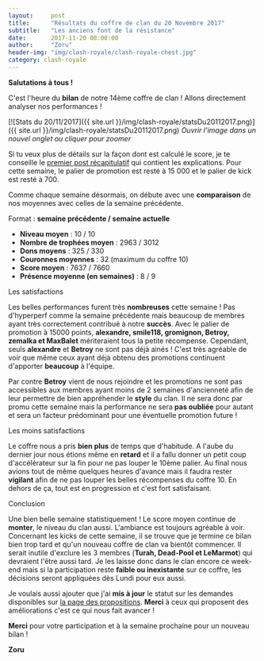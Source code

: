 ```yaml
---
layout:     post
title:      "Résultats du coffre de clan du 20 Novembre 2017"
subtitle:   "Les anciens font de la résistance"
date:       2017-11-20 08:00:00
author:     "Zoru"
header-img: "img/clash-royale/clash-royale-chest.jpg"
category: clash-royale
---
```


<p><b>Salutations à tous !</b></p>

<p>C'est l'heure du <b>bilan</b> de notre 14ème coffre de clan ! Allons directement analyser nos performances !</p>

[![Stats du 20/11/2017]({{ site.url }}/img/clash-royale/statsDu20112017.png)]({{ site.url }}/img/clash-royale/statsDu20112017.png)
<i>Ouvrir l'image dans un nouvel onglet ou cliquer pour zoomer</i>

<p>Si tu veux plus de détails sur la façon dont est calculé le score, je te conseille le <a href="{{ "/clash-royale/2017/08/07/chestresults/" | prepend: site.baseurl }}" target="_blank">premier post récapitulatif</a> qui contient les explications. Pour cette semaine, le palier de promotion est resté à 15 000 et le palier de kick est resté à 700.</p>

<p>Comme chaque semaine désormais, on débute avec une <b>comparaison</b> de nos moyennes avec celles de la semaine précédente.</p>

<p>Format : <b>semaine précédente / semaine actuelle</b></p>
<ul>
	<li><b>Niveau moyen</b> : 10 / 10</li>
	<li><b>Nombre de trophées moyen</b> : 2963 / 3012</li>
	<li><b>Dons moyens</b> : 325 / 330</li>
	<li><b>Couronnes moyennes</b> : 32 (maximum du coffre 10)</li>
	<li><b>Score moyen</b> : 7637 / 7660</li>
	<li><b>Présence moyenne (en semaines)</b> : 8 / 9</li> 
</ul>

<p><span class="post-title">Les satisfactions</span></p>

<p>Les belles performances furent très <b>nombreuses</b> cette semaine ! Pas d'hyperperf comme la semaine précédente mais beaucoup de membres ayant très correctement contribué à notre <b>succès</b>. Avec le palier de promotion à 15000 points, <b>alexandre, smile118, gromignon, Betroy, zemalka et MaxBalet</b> mériteraient tous la petite récompense. Cependant, seuls <b>alexandre</b> et <b>Betroy</b> ne sont pas déjà ainés ! C'est très agréable de voir que même ceux ayant déjà obtenu des promotions continuent d'apporter <b>beaucoup</b> à l'équipe. </p>

<p>Par contre <b>Betroy</b> vient de nous rejoindre et les promotions ne sont pas accessibles aux membres ayant moins de 2 semaines d'ancienneté afin de leur permettre de bien appréhender le <b>style</b> du clan. Il ne sera donc par promu cette semaine mais la performance ne sera <b>pas oubliée</b> pour autant et sera un facteur prédominant pour une éventuelle promotion future !</p>

<p><span class="post-title">Les moins satisfactions</span></p>

<p>Le coffre nous a pris <b>bien plus</b> de temps que d'habitude. A l'aube du dernier jour nous étions même en <b>retard</b> et il a fallu donner un petit coup d'accélérateur sur la fin pour ne pas louper le 10ème palier. Au final nous avions tout de même quelques heures d'avance mais il faudra rester <b>vigilant</b> afin de ne pas louper les belles récompenses du coffre 10. En dehors de ça, tout est en progression et c'est fort satisfaisant.</p>

<p><span class="post-title">Conclusion</span></p>

<p>Une bien belle semaine statistiquement ! Le score moyen continue de <b>monter</b>, le niveau du clan aussi. L'ambiance est toujours agréable à voir. Concernant les kicks de cette semaine, il se trouve que je termine ce bilan bien trop tard et qu'un nouveau coffre de clan va bientôt commencer. Il serait inutile d'exclure les 3 membres (<b>Turah, Dead-Pool et LeMarmot</b>) qui devraient l'être aussi tard. Je les laisse donc dans le clan encore ce week-end mais si la participation reste <b>faible ou inexistante</b> sur ce coffre, les décisions seront appliquées dès Lundi pour eux aussi.</p>

<p>Je voulais aussi ajouter que j'ai <b>mis à jour</b> le statut sur les demandes disponibles sur <a href="{{ site.baseurl }}/propositions/">la page des propositions</a>. <b>Merci</b> à ceux qui proposent des améliorations c'est ce qui nous fait avancer !</p>

<p><b>Merci</b> pour votre participation et à la semaine prochaine pour un nouveau bilan !</p>

<p><b>Zoru</b></p>